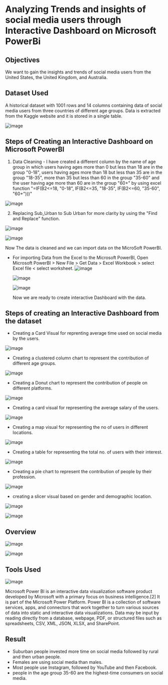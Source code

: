 # Analyzing Trends and insights of social media users through Interactive Dashboard on Microsoft PowerBi


## Objectives
We want to gain the insights and trends of social media users from the United States, the United Kingdom, and Australia. 

## Dataset Used
A historical dataset with 1001 rows and 14 columns containing data of social media users from three countries of different age groups. Data is extracted from the Kaggle website and it is stored in a single table.

![image](https://github.com/Sauravsingh0049/Data-Analysis-with-MySQL/assets/155745836/0f766b2c-a2b5-48bd-9c71-d6de94a34dd8)


## Steps of Creating an Interactive Dashboard on Microsoft PowerBI

1. Data Cleaning - I have created a different column by the name of age group in which users having ages more than 0 but less than 18 are in the group "0-18", users having ages more than 18 but less than 35 are in the group "18-35", more than 35 but less than 60 in the group "35-60" and the user having age more than 60 are in the group "60+" by using excel function "=IF(B2<=18, "0-18", IF(B2<=35, "18-35", IF(B2<=60, "35-60", "60+")))"

![image](https://github.com/Sauravsingh0049/SocialSphere-Insights-PowerBI-Dashboard-Project/assets/155745836/60dfc95a-419a-4cf7-930c-8c122df7a62e)

2. Replacing Sub_Urban to Sub Urban for more clarity by using the "Find and Replace" function.

![image](https://github.com/Sauravsingh0049/Analyzing-Trends-and-insights-of-social-media-users/assets/155745836/b8f04898-9b3d-4cda-9ef2-e628dce2a3d7)

![image](https://github.com/Sauravsingh0049/Analyzing-Trends-and-insights-of-social-media-users/assets/155745836/f186d226-ee9c-4663-9420-1b7a556d8830)

Now The data is cleaned and we can import data on the MicroSoft PowerBI.
- For importing Data from the Excel to the Microsoft PowerBI,
  Open Microsoft PowerBI > New File > Get Data > Excel Workbook > select Excel file < select worksheet.
  ![image](https://github.com/Sauravsingh0049/Analyzing-Trends-and-insights-of-social-media-users/assets/155745836/0805f1d9-893a-4ce2-8e4d-df26adda9de8)

  ![image](https://github.com/Sauravsingh0049/Analyzing-Trends-and-insights-of-social-media-users/assets/155745836/f6bd424c-221c-44a8-8fe7-ca21866ed248)

  ![image](https://github.com/Sauravsingh0049/Analyzing-Trends-and-insights-of-social-media-users/assets/155745836/31ed4110-be5d-4f38-9f5a-40df1432eb7c)

  Now we are ready to create interactive Dashboard with the data.

## Steps of creating an Interactive Dashboard from the dataset

- Creating a Card Visual for reprenting average time used on social media by the users.

![image](https://github.com/Sauravsingh0049/Analyzing-Trends-and-insights-of-social-media-users/assets/155745836/99bff980-718f-477d-9c5a-6655f7aae117)


- Creating a clustered column chart to represent the contribution of different age groups.
  
![image](https://github.com/Sauravsingh0049/Analyzing-Trends-and-insights-of-social-media-users/assets/155745836/c77ea102-cb13-4d8f-a8ab-07320ecbe20e)


- Creating a Donut chart to represent the contribution of people on different platforms.
  

![image](https://github.com/Sauravsingh0049/Analyzing-Trends-and-insights-of-social-media-users/assets/155745836/657d32f4-287d-49d3-8f99-84a150d70b09)

- Creating a card visual for representing the average salary of the users.

![image](https://github.com/Sauravsingh0049/Analyzing-Trends-and-insights-of-social-media-users/assets/155745836/d235a9bb-c1c1-4aa6-b082-08104a6ec968)



- Creating a map visual for representing the no of users in different locations.

![image](https://github.com/Sauravsingh0049/Analyzing-Trends-and-insights-of-social-media-users/assets/155745836/bcf9c657-233f-46de-ba38-5c3a3a17b080)



- Creating a table for representing the total no. of users with their interest.
  
![image](https://github.com/Sauravsingh0049/Analyzing-Trends-and-insights-of-social-media-users/assets/155745836/4aa80d32-95d7-4805-8212-64ed3858d07a)


- Creating a pie chart to represent the contribution of people by their profession.

![image](https://github.com/Sauravsingh0049/Analyzing-Trends-and-insights-of-social-media-users/assets/155745836/0023f618-2caf-4730-8b9e-34ceb8afc6b1)


- creating a slicer visual based on gender and demographic location.

![image](https://github.com/Sauravsingh0049/Analyzing-Trends-and-insights-of-social-media-users/assets/155745836/34f6017a-55bb-4d00-83b7-39d14c58bd98)

![image](https://github.com/Sauravsingh0049/Analyzing-Trends-and-insights-of-social-media-users/assets/155745836/ba2a4d2f-e068-4e70-81de-96ed6b9919a8)


## Overview
![image](https://github.com/Sauravsingh0049/Analyzing-Trends-and-insights-of-social-media-users/assets/155745836/a7e0b414-3c5c-4c8b-b9fc-4e9ce22f2a1a)

![image](https://github.com/Sauravsingh0049/Analyzing-Trends-and-insights-of-social-media-users/assets/155745836/5d8f3557-b57e-4cde-8388-1cd5d05c5a86)



## Tools Used
![image](https://github.com/Sauravsingh0049/Analyzing-Trends-and-insights-of-social-media-users/assets/155745836/0930ebb4-1abf-403b-ba6c-903b69492a58)


Microsoft Power BI is an interactive data visualization software product developed by Microsoft with a primary focus on business intelligence.[2] It is part of the Microsoft Power Platform. Power BI is a collection of software services, apps, and connectors that work together to turn various sources of data into static and interactive data visualizations. Data may be input by reading directly from a database, webpage, PDF, or structured files such as spreadsheets, CSV, XML, JSON, XLSX, and SharePoint.

## Result
- Suburban people invested more time on social media followed by rural and then urban people.
- Females are using social media than males.
- Most people use Instagram, followed by YouTube and then Facebook.
- people in the age group 35-60 are the highest-time consumers on social media.



